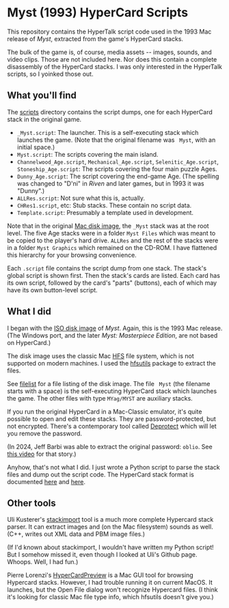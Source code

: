 # Myst (1993) HyperCard Scripts

This repository contains the HyperTalk script code used in the 1993 Mac release of _Myst_, extracted from the game's HyperCard stacks.

The bulk of the game is, of course, media assets -- images, sounds, and video clips. Those are not included here. Nor does this contain a complete disassembly of the HyperCard stacks. I was only interested in the HyperTalk scripts, so I yoinked those out.

## What you'll find

The [scripts](./scripts/) directory contains the script dumps, one for each HyperCard stack in the original game.

- `_Myst.script`: The launcher. This is a self-executing stack which launches the game. (Note that the original filename was ` Myst`, with an initial space.)
- `Myst.script`: The scripts covering the main island.
- `Channelwood_Age.script`, `Mechanical_Age.script`, `Selenitic_Age.script`, `Stoneship_Age.script`: The scripts covering the four main puzzle Ages.
- `Dunny_Age.script`: The script covering the end-game Age. (The spelling was changed to "D'ni" in _Riven_ and later games, but in 1993 it was "Dunny".)
- `ALLRes.script`: Not sure what this is, actually.
- `CHRes1.script`, etc: Stub stacks. These contain no script data.
- `Template.script`: Presumably a template used in development.

Note that in the original [Mac disk image][iso], the `_Myst` stack was at the root level. The five Age stacks were in a folder `Myst Files` which was meant to be copied to the player's hard drive. `ALLRes` and the rest of the stacks were in a folder `Myst Graphics` which remained on the CD-ROM. I have flattened this hierarchy for your browsing convenience.

Each `.script` file contains the script dump from one stack. The stack's global script is shown first. Then the stack's cards are listed. Each card has its own script, followed by the card's "parts" (buttons), each of which may have its own button-level script.

## What I did

I began with the [ISO disk image][iso] of _Myst_. Again, this is the 1993 Mac release. (The Windows port, and the later _Myst: Masterpiece Edition_, are not based on HyperCard.) 

[iso]: https://archive.org/details/Myst_The_Surrealistic_Adventure_That_Will_Become_Your_World_Broderbund_Cyan_1993

The disk image uses the classic Mac [HFS][] file system, which is not supported on modern machines. I used the [hfsutils][] package to extract the files.

[HFS]: https://en.wikipedia.org/wiki/Hierarchical_File_System_(Apple)
[hfsutils]: https://www.mars.org/home/rob/proj/hfs/

See [filelist](./filelist) for a file listing of the disk image. The file ` Myst` (the filename starts with a space) is the self-executing HyperCard stack which launches the game. The other files with type `MYag/MYST` are auxiliary stacks.

If you run the original HyperCard in a Mac-Classic emulator, it's quite possible to open and edit these stacks. They are password-protected, but not encrypted. There's a contemporary tool called [Deprotect][] which will let you remove the password.

(In 2024, Jeff Barbi was able to extract the original password: `oblio`. See [this video][barbivid] for that story.)

[Deprotect]: https://www.macintoshrepository.org/935-deprotect-a-hypercard-stack-
[barbivid]: https://www.youtube.com/watch?v=lacwEuMaQvQ

Anyhow, that's not what I did. I just wrote a Python script to parse the stack files and dump out the script code. The HyperCard stack format is documented [here][hcform1] and [here][hcform2].

[hcform1]: https://hypercard.org/hypercard_file_format_pierre/
[hcform2]: https://github.com/PierreLorenzi/HyperCardPreview/blob/master/StackFormat.md

## Other tools

Uli Kusterer's [stackimport][] tool is a much more complete Hypercard stack parser. It can extract images and (on the Mac filesystem) sounds as well. (C++, writes out XML data and PBM image files.)


(If I'd known about stackimport, I wouldn't have written my Python script! But I somehow missed it, even though I looked at Uli's Github page. Whoops. Well, I had fun.)

Pierre Lorenzi's [HyperCardPreview][] is a Mac GUI tool for browsing Hypercard stacks. However, I had trouble running it on current MacOS. It launches, but the Open File dialog won't recognize Hypercard files. (I think it's looking for classic Mac file type info, which hfsutils doesn't give you.)

[stackimport]: https://github.com/uliwitness/stackimport
[HyperCardPreview]: https://github.com/PierreLorenzi/HyperCardPreview/

